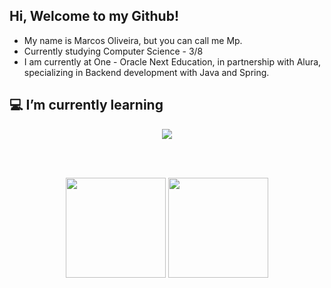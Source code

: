 ## Hi, Welcome to my Github!

- My name is Marcos Oliveira, but you can call me Mp.
- Currently studying Computer Science - 3/8
- I am currently at One - Oracle Next Education, in partnership with Alura, 
specializing in Backend development with Java and Spring. 

## 💻 I’m currently learning
<p align="center">
  <a href="https://skillicons.dev">
    <img src="https://skillicons.dev/icons?i=java,spring,postgres" />
  </a>
</p>

<br></br>

<div align="center">
    <img height="160" src="https://github-readme-stats.vercel.app/api?username=MpeOliveira&show_icons=true&theme=dracula&border_color=">
    <img height="160" src="https://github-readme-stats.vercel.app/api/top-langs/?username=MpeOliveira&layout=compact&theme=dracula&border_color=">
</div>

